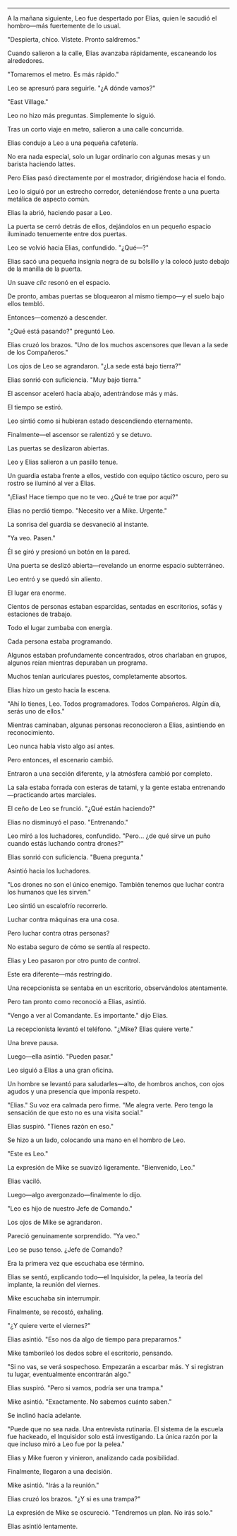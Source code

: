 ---

A la mañana siguiente, Leo fue despertado por Elias, quien le sacudió el hombro—más fuertemente de lo usual.

"Despierta, chico. Vístete. Pronto saldremos."

Cuando salieron a la calle, Elias avanzaba rápidamente, escaneando los alrededores.

"Tomaremos el metro. Es más rápido."

Leo se apresuró para seguirle. "¿A dónde vamos?"

"East Village."

Leo no hizo más preguntas. Simplemente lo siguió.

Tras un corto viaje en metro, salieron a una calle concurrida.

Elias condujo a Leo a una pequeña cafetería.

No era nada especial, solo un lugar ordinario con algunas mesas y un barista haciendo lattes.

Pero Elias pasó directamente por el mostrador, dirigiéndose hacia el fondo.

Leo lo siguió por un estrecho corredor, deteniéndose frente a una puerta metálica de aspecto común.

Elias la abrió, haciendo pasar a Leo.

La puerta se cerró detrás de ellos, dejándolos en un pequeño espacio iluminado tenuemente entre dos puertas.

Leo se volvió hacia Elias, confundido. "¿Qué—?"

Elias sacó una pequeña insignia negra de su bolsillo y la colocó justo debajo de la manilla de la puerta.

Un suave *clic* resonó en el espacio.

De pronto, ambas puertas se bloquearon al mismo tiempo—y el suelo bajo ellos tembló.

Entonces—comenzó a descender.

"¿Qué está pasando?" preguntó Leo.

Elias cruzó los brazos. "Uno de los muchos ascensores que llevan a la sede de los Compañeros."

Los ojos de Leo se agrandaron. "¿La sede está bajo tierra?"

Elias sonrió con suficiencia. "Muy bajo tierra."

El ascensor aceleró hacia abajo, adentrándose más y más.

El tiempo se estiró.

Leo sintió como si hubieran estado descendiendo eternamente.

Finalmente—el ascensor se ralentizó y se detuvo.

Las puertas se deslizaron abiertas.

Leo y Elias salieron a un pasillo tenue.

Un guardia estaba frente a ellos, vestido con equipo táctico oscuro, pero su rostro se iluminó al ver a Elias.

"¡Elias! Hace tiempo que no te veo. ¿Qué te trae por aquí?"

Elias no perdió tiempo. "Necesito ver a Mike. Urgente."

La sonrisa del guardia se desvaneció al instante.

"Ya veo. Pasen."

Él se giró y presionó un botón en la pared.

Una puerta se deslizó abierta—revelando un enorme espacio subterráneo.

Leo entró y se quedó sin aliento.

El lugar era enorme.

Cientos de personas estaban esparcidas, sentadas en escritorios, sofás y estaciones de trabajo.

Todo el lugar zumbaba con energía.

Cada persona estaba programando.

Algunos estaban profundamente concentrados, otros charlaban en grupos, algunos reían mientras depuraban un programa.

Muchos tenían auriculares puestos, completamente absortos.

Elias hizo un gesto hacia la escena.

"Ahí lo tienes, Leo. Todos programadores. Todos Compañeros. Algún día, serás uno de ellos."

Mientras caminaban, algunas personas reconocieron a Elias, asintiendo en reconocimiento.

Leo nunca había visto algo así antes.

Pero entonces, el escenario cambió.

Entraron a una sección diferente, y la atmósfera cambió por completo.

La sala estaba forrada con esteras de tatami, y la gente estaba entrenando—practicando artes marciales.

El ceño de Leo se frunció. "¿Qué están haciendo?"

Elias no disminuyó el paso. "Entrenando."

Leo miró a los luchadores, confundido. "Pero… ¿de qué sirve un puño cuando estás luchando contra drones?"

Elias sonrió con suficiencia. "Buena pregunta."

Asintió hacia los luchadores.

"Los drones no son el único enemigo. También tenemos que luchar contra los humanos que les sirven."

Leo sintió un escalofrío recorrerlo.

Luchar contra máquinas era una cosa.

Pero luchar contra otras personas?

No estaba seguro de cómo se sentía al respecto.

Elias y Leo pasaron por otro punto de control.

Este era diferente—más restringido.

Una recepcionista se sentaba en un escritorio, observándolos atentamente.

Pero tan pronto como reconoció a Elias, asintió.

"Vengo a ver al Comandante. Es importante." dijo Elias.

La recepcionista levantó el teléfono. "¿Mike? Elias quiere verte."

Una breve pausa.

Luego—ella asintió. "Pueden pasar."

Leo siguió a Elias a una gran oficina.

Un hombre se levantó para saludarles—alto, de hombros anchos, con ojos agudos y una presencia que imponía respeto.

"Elias." Su voz era calmada pero firme. "Me alegra verte. Pero tengo la sensación de que esto no es una visita social."

Elias suspiró. "Tienes razón en eso."

Se hizo a un lado, colocando una mano en el hombro de Leo.

"Este es Leo."

La expresión de Mike se suavizó ligeramente. "Bienvenido, Leo."

Elias vaciló.

Luego—algo avergonzado—finalmente lo dijo.

"Leo es hijo de nuestro Jefe de Comando."

Los ojos de Mike se agrandaron.

Pareció genuinamente sorprendido. "Ya veo."

Leo se puso tenso. ¿Jefe de Comando?

Era la primera vez que escuchaba ese término.

Elias se sentó, explicando todo—el Inquisidor, la pelea, la teoría del implante, la reunión del viernes.

Mike escuchaba sin interrumpir.

Finalmente, se recostó, exhaling.

"¿Y quiere verte el viernes?"

Elias asintió. "Eso nos da algo de tiempo para prepararnos."

Mike tamborileó los dedos sobre el escritorio, pensando.

"Si no vas, se verá sospechoso. Empezarán a escarbar más. Y si registran tu lugar, eventualmente encontrarán algo."

Elias suspiró. "Pero si vamos, podría ser una trampa."

Mike asintió. "Exactamente. No sabemos cuánto saben."

Se inclinó hacia adelante.

"Puede que no sea nada. Una entrevista rutinaria. El sistema de la escuela fue hackeado, el Inquisidor solo está investigando. La única razón por la que incluso miró a Leo fue por la pelea."

Elias y Mike fueron y vinieron, analizando cada posibilidad.

Finalmente, llegaron a una decisión.

Mike asintió. "Irás a la reunión."

Elias cruzó los brazos. "¿Y si es una trampa?"

La expresión de Mike se oscureció. "Tendremos un plan. No irás solo."

Elias asintió lentamente.